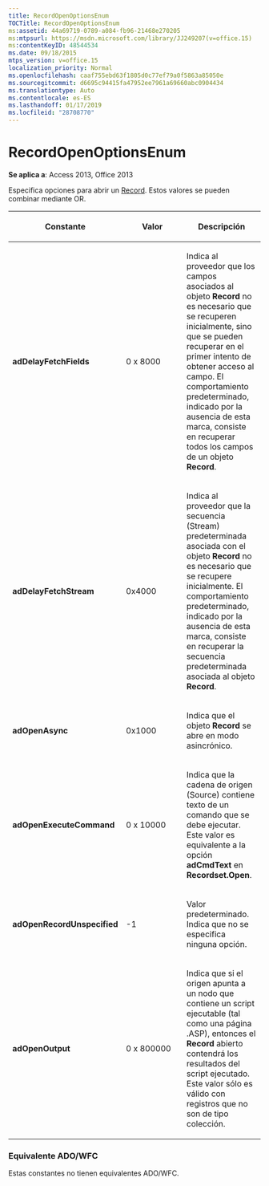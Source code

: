 ```yaml
---
title: RecordOpenOptionsEnum
TOCTitle: RecordOpenOptionsEnum
ms:assetid: 44a69719-0789-a084-fb96-21468e270205
ms:mtpsurl: https://msdn.microsoft.com/library/JJ249207(v=office.15)
ms:contentKeyID: 48544534
ms.date: 09/18/2015
mtps_version: v=office.15
localization_priority: Normal
ms.openlocfilehash: caaf755ebd63f1805d0c77ef79a0f5863a85050e
ms.sourcegitcommit: d6695c94415fa47952ee7961a69660abc0904434
ms.translationtype: Auto
ms.contentlocale: es-ES
ms.lasthandoff: 01/17/2019
ms.locfileid: "28708770"
---
```

# <a name="recordopenoptionsenum"></a>RecordOpenOptionsEnum


**Se aplica a**: Access 2013, Office 2013

Especifica opciones para abrir un [Record](record-object-ado.md). Estos valores se pueden combinar mediante OR.

<table>
<colgroup>
<col style="width: 33%" />
<col style="width: 33%" />
<col style="width: 33%" />
</colgroup>
<thead>
<tr class="header">
<th><p>Constante</p></th>
<th><p>Valor</p></th>
<th><p>Descripción</p></th>
</tr>
</thead>
<tbody>
<tr class="odd">
<td><p><strong>adDelayFetchFields</strong></p></td>
<td><p>0 x 8000</p></td>
<td><p>Indica al proveedor que los campos asociados al objeto <strong>Record</strong> no es necesario que se recuperen inicialmente, sino que se pueden recuperar en el primer intento de obtener acceso al campo. El comportamiento predeterminado, indicado por la ausencia de esta marca, consiste en recuperar todos los campos de un objeto <strong>Record</strong>.</p></td>
</tr>
<tr class="even">
<td><p><strong>adDelayFetchStream</strong></p></td>
<td><p>0x4000</p></td>
<td><p>Indica al proveedor que la secuencia (Stream) predeterminada asociada con el objeto <strong>Record</strong> no es necesario que se recupere inicialmente. El comportamiento predeterminado, indicado por la ausencia de esta marca, consiste en recuperar la secuencia predeterminada asociada al objeto <strong>Record</strong>.</p></td>
</tr>
<tr class="odd">
<td><p><strong>adOpenAsync</strong></p></td>
<td><p>0x1000</p></td>
<td><p>Indica que el objeto <strong>Record</strong> se abre en modo asincrónico.</p></td>
</tr>
<tr class="even">
<td><p><strong>adOpenExecuteCommand</strong></p></td>
<td><p>0 x 10000</p></td>
<td><p>Indica que la cadena de origen (Source) contiene texto de un comando que se debe ejecutar. Este valor es equivalente a la opción <strong>adCmdText</strong> en <strong>Recordset.Open</strong>.</p></td>
</tr>
<tr class="odd">
<td><p><strong>adOpenRecordUnspecified</strong></p></td>
<td><p>-1</p></td>
<td><p>Valor predeterminado. Indica que no se especifica ninguna opción.</p></td>
</tr>
<tr class="even">
<td><p><strong>adOpenOutput</strong></p></td>
<td><p>0 x 800000</p></td>
<td><p>Indica que si el origen apunta a un nodo que contiene un script ejecutable (tal como una página .ASP), entonces el <strong>Record</strong> abierto contendrá los resultados del script ejecutado. Este valor sólo es válido con registros que no son de tipo colección.</p></td>
</tr>
</tbody>
</table>


### <a name="adowfc-equivalent"></a>Equivalente ADO/WFC

Estas constantes no tienen equivalentes ADO/WFC.

